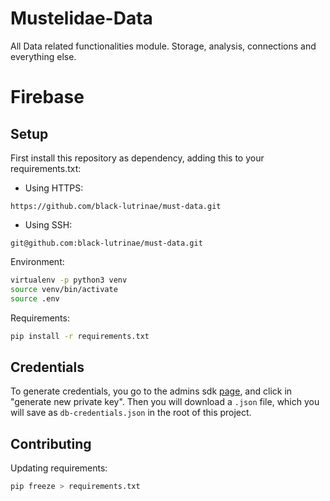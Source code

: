 # Mustelidae-Data
All Data related functionalities module. Storage, analysis, connections and everything else.

# Firebase

## Setup

First install this repository as dependency, adding this to your requirements.txt:

* Using HTTPS:
```
https://github.com/black-lutrinae/must-data.git
```
* Using SSH:
```
git@github.com:black-lutrinae/must-data.git
```

Environment:

```bash
virtualenv -p python3 venv
source venv/bin/activate
source .env
```

Requirements:
```bash
pip install -r requirements.txt
```
## Credentials

To generate credentials, you go to the admins sdk [page](https://console.firebase.google.com/project/mustelidae-data/settings/serviceaccounts/adminsdk), and click in "generate new private key". Then you will download a `.json` file, which you will save as `db-credentials.json` in the root of this project.

## Contributing

Updating requirements:
```bash
pip freeze > requirements.txt
```